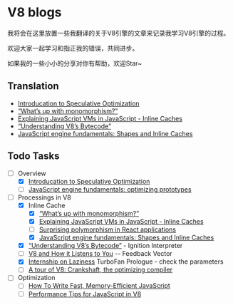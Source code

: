 # V8 blogs

我将会在这里放置一些我翻译的关于V8引擎的文章来记录我学习V8引擎的过程。

欢迎大家一起学习和指正我的错误，共同进步。

如果我的一些小小的分享对你有帮助，欢迎Star~

## Translation

- [Introducation to Speculative Optimization](https://github.com/RogerZZZZZ/V8-journeys/tree/master/Introduction-to-Speculative-Optimization)
- [“What’s up with monomorphism?”](https://github.com/RogerZZZZZ/V8-blog/tree/master/What's-up-with-monomorphism)
- [Explaining JavaScript VMs in JavaScript - Inline Caches](https://github.com/RogerZZZZZ/V8-blog/tree/master/Explain-Javascript-VMs-in-Javascript)
- [“Understanding V8’s Bytecode”](https://github.com/RogerZZZZZ/V8-blog/tree/master/Understanding-V8's-Bytecode)
- [JavaScript engine fundamentals: Shapes and Inline Caches](https://github.com/RogerZZZZZ/V8-blog/tree/master/Shapes-and-Inline-Caches)

## Todo Tasks

- [ ] Overview
    - [x] [Introducation to Speculative Optimization](https://github.com/RogerZZZZZ/V8-journeys/tree/master/translation/%08Introduction-to-Speculative-Optimization)
    - [ ] [JavaScript engine fundamentals: optimizing prototypes](https://mathiasbynens.be/notes/prototypes)
- [ ] Processings in V8
    - [x] Inline Cache
        - [x] [“What’s up with monomorphism?”](https://mrale.ph/blog/2015/01/11/whats-up-with-monomorphism.html)
        - [x] [Explaining JavaScript VMs in JavaScript - Inline Caches](https://mrale.ph/blog/2012/06/03/explaining-js-vms-in-js-inline-caches.html)
        - [ ] [Surprising polymorphism in React applications](https://medium.com/@bmeurer/surprising-polymorphism-in-react-applications-63015b50abc)
        - [x] [JavaScript engine fundamentals: Shapes and Inline Caches](https://mathiasbynens.be/notes/shapes-ics)
    - [x] [“Understanding V8’s Bytecode”](https://medium.com/dailyjs/understanding-v8s-bytecode-317d46c94775) - Ignition Interpreter
    - [ ] [V8 and How it Listens to You](https://www.youtube.com/watch?v=u7zRSm8jzvA) -- Feedback Vector
    - [x] [Internship on Laziness](https://v8project.blogspot.com/2017/10/lazy-unlinking.html) TurboFan Prologue - check the parameters
    - [ ] [A tour of V8: Crankshaft, the optimizing compiler](https://www.jayconrod.com/posts/54/a-tour-of-v8-crankshaft-the-optimizing-compiler)
- [ ] Optimization
    - [ ] [How To Write Fast, Memory-Efficient JavaScript](https://www.smashingmagazine.com/2012/11/writing-fast-memory-efficient-javascript/)
    - [ ] [Performance Tips for JavaScript in V8](https://www.html5rocks.com/en/tutorials/speed/v8/)